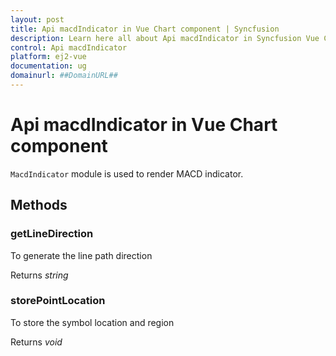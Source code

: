 ```yaml
---
layout: post
title: Api macdIndicator in Vue Chart component | Syncfusion
description: Learn here all about Api macdIndicator in Syncfusion Vue Chart component of Syncfusion Essential JS 2 and more.
control: Api macdIndicator 
platform: ej2-vue
documentation: ug
domainurl: ##DomainURL##
---
```


# Api macdIndicator in Vue Chart component

`MacdIndicator` module is used to render MACD indicator.

## Methods

### getLineDirection

To generate the line path direction

Returns *string*

### storePointLocation

To store the symbol location and region

Returns *void*
